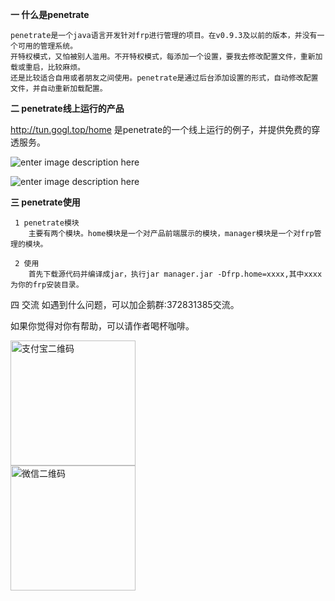 

**一 什么是penetrate**

    penetrate是一个java语言开发针对frp进行管理的项目。在v0.9.3及以前的版本，并没有一个可用的管理系统。
    开特权模式，又怕被别人滥用。不开特权模式，每添加一个设置，要我去修改配置文件，重新加载或重启，比较麻烦。
    还是比较适合自用或者朋友之间使用。penetrate是通过后台添加设置的形式，自动修改配置文件，并自动重新加载配置。
  
  
  
**二 penetrate线上运行的产品**

  http://tun.gogl.top/home  是penetrate的一个线上运行的例子，并提供免费的穿透服务。
  
 ![enter image description here](https://github.com/pickear/penetrate/blob/master/manager/src/main/resources/static/images/home.png?raw=true)
  
  ![enter image description here](https://github.com/pickear/penetrate/blob/master/manager/src/main/resources/static/images/manager.png?raw=true)
  
**三 penetrate使用**

     1 penetrate模块
        主要有两个模块。home模块是一个对产品前端展示的模块，manager模块是一个对frp管理的模块。
    
     2 使用
        首先下载源代码并编译成jar，执行jar manager.jar -Dfrp.home=xxxx,其中xxxx为你的frp安装目录。

四 交流
    如遇到什么问题，可以加企鹅群:372831385交流。



如果你觉得对你有帮助，可以请作者喝杯咖啡。


<div class="inner">
		<div class="flex flex-2">
			<article>
				<div class="image round">
					<img src="http://tun.gogl.top/home/images/alipay.jpg" width="200" height="200" alt="支付宝二维码" />
          </div>
			</article>
			<article>
				<div class="image round">
					<img src="http://tun.gogl.top/home/images/wxpay.png" width="200" height="200" alt="微信二维码" />
				</div>
			</article>
		</div>
	</div>


